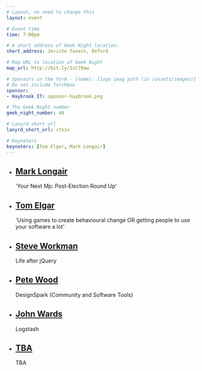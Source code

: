 ```yaml
---
# Layout, no need to change this
layout: event

# Event time
time: 7:00pm

# A short address of Geek Night location. 
short_address: Jericho Tavern, Oxford

# Map URL to location of Geek Night
map_url: http://bit.ly/1zC79aw

# Sponsors in the form - [name]: [logo imag path (in /assets/images)]
# Do not include Torchbox
sponsor:
- Haybrook IT: sponsor-haybrook.png

# The Geek Night number
geek_night_number: 40

# Lanyrd short url
lanyrd_short_url: ctkzx

# Keynoters
keynoters: [Tom Elgar, Mark Longair]
---
```


<ul class="keynotes">
    <li itemprop="performer" itemscope="itemscope" itemtype="http://schema.org/Person">
        <a href="http://yournextmp.com"><h2 itemprop="name">Mark Longair</h2></a>
        <p>'Your Next Mp: Post-Election Round Up'</p>
        <!--
        <div class="downloads">
            <a href="/">Slides</a>
        </div> -->
    </li>
    <li itemprop="performer" itemscope="itemscope" itemtype="http://schema.org/Person">
        <a href="http://passle.net"><h2 itemprop="name">Tom Elgar</h2></a>
        <p>'Using games to create behavioural change OR getting people to use your software a lot'</p>
        <!--
        <div class="downloads">
            <a href="/">Slides</a>
        </div> -->
    </li>

</ul>

<ul class="microslots">
    <li itemprop="performer" itemscope="itemscope" itemtype="http://schema.org/Person">
        <a href="http://www.steveworkman.com" itemprop="url"><h2 itemprop="name">Steve Workman</h2></a>
        <p>Life after jQuery</p>
    </li>
    <li itemprop="performer" itemscope="itemscope" itemtype="http://schema.org/Person">
        <a href="http://www.rs-online.com/designspark/electronics/eng/blog/hack-superman-launch-day" itemprop="url"><h2 itemprop="name">Pete Wood</h2></a>
        <p>DesignSpark (Community and Software Tools)</p>
    </li>
    <li itemprop="performer" itemscope="itemscope" itemtype="http://schema.org/Person">
        <a href="http://tripadvisor.co.uk" itemprop="url"><h2 itemprop="name">John Wards</h2></a>
        <p>Logstash</p>
    </li>
    <li itemprop="performer" itemscope="itemscope" itemtype="http://schema.org/Person">
        <a href="" itemprop="url"><h2 itemprop="name">TBA</h2></a>
        <p>TBA</p>
    </li>
</ul>


